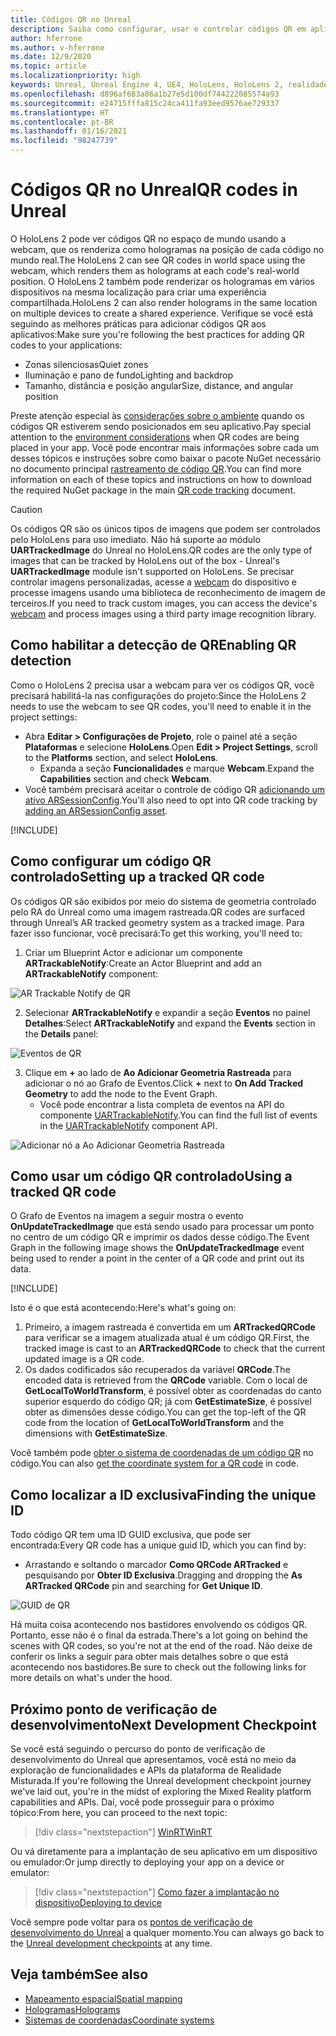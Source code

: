 ```yaml
---
title: Códigos QR no Unreal
description: Saiba como configurar, usar e controlar códigos QR em aplicativos de realidade misturada no Unreal.
author: hferrone
ms.author: v-hferrone
ms.date: 12/9/2020
ms.topic: article
ms.localizationpriority: high
keywords: Unreal, Unreal Engine 4, UE4, HoloLens, HoloLens 2, realidade misturada, desenvolvimento, recursos, documentação, guias, hologramas, códigos qr, headset de realidade misturada, headset do windows mixed reality, headset de realidade virtual
ms.openlocfilehash: d896af683a86a1b27e5d100df744222085574a93
ms.sourcegitcommit: e24715fffa815c24ca411fa93eed9576ae729337
ms.translationtype: HT
ms.contentlocale: pt-BR
ms.lasthandoff: 01/16/2021
ms.locfileid: "98247739"
---
```

# <a name="qr-codes-in-unreal"></a><span data-ttu-id="14b43-104">Códigos QR no Unreal</span><span class="sxs-lookup"><span data-stu-id="14b43-104">QR codes in Unreal</span></span>

<span data-ttu-id="14b43-105">O HoloLens 2 pode ver códigos QR no espaço de mundo usando a webcam, que os renderiza como hologramas na posição de cada código no mundo real.</span><span class="sxs-lookup"><span data-stu-id="14b43-105">The HoloLens 2 can see QR codes in world space using the webcam, which renders them as holograms at each code's real-world position.</span></span> <span data-ttu-id="14b43-106">O HoloLens 2 também pode renderizar os hologramas em vários dispositivos na mesma localização para criar uma experiência compartilhada.</span><span class="sxs-lookup"><span data-stu-id="14b43-106">HoloLens 2 can also render holograms in the same location on multiple devices to create a shared experience.</span></span> <span data-ttu-id="14b43-107">Verifique se você está seguindo as melhores práticas para adicionar códigos QR aos aplicativos:</span><span class="sxs-lookup"><span data-stu-id="14b43-107">Make sure you're following the best practices for adding QR codes to your applications:</span></span>

- <span data-ttu-id="14b43-108">Zonas silenciosas</span><span class="sxs-lookup"><span data-stu-id="14b43-108">Quiet zones</span></span>
- <span data-ttu-id="14b43-109">Iluminação e pano de fundo</span><span class="sxs-lookup"><span data-stu-id="14b43-109">Lighting and backdrop</span></span>
- <span data-ttu-id="14b43-110">Tamanho, distância e posição angular</span><span class="sxs-lookup"><span data-stu-id="14b43-110">Size, distance, and angular position</span></span>

<span data-ttu-id="14b43-111">Preste atenção especial às [considerações sobre o ambiente](../../environment-considerations-for-hololens.md) quando os códigos QR estiverem sendo posicionados em seu aplicativo.</span><span class="sxs-lookup"><span data-stu-id="14b43-111">Pay special attention to the [environment considerations](../../environment-considerations-for-hololens.md) when QR codes are being placed in your app.</span></span> <span data-ttu-id="14b43-112">Você pode encontrar mais informações sobre cada um desses tópicos e instruções sobre como baixar o pacote NuGet necessário no documento principal [rastreamento de código QR](../platform-capabilities-and-apis/qr-code-tracking.md).</span><span class="sxs-lookup"><span data-stu-id="14b43-112">You can find more information on each of these topics and instructions on how to download the required NuGet package in the main [QR code tracking](../platform-capabilities-and-apis/qr-code-tracking.md) document.</span></span>

> [!CAUTION]
> <span data-ttu-id="14b43-113">Os códigos QR são os únicos tipos de imagens que podem ser controlados pelo HoloLens para uso imediato. Não há suporte ao módulo **UARTrackedImage** do Unreal no HoloLens.</span><span class="sxs-lookup"><span data-stu-id="14b43-113">QR codes are the only type of images that can be tracked by HoloLens out of the box - Unreal's **UARTrackedImage** module isn't supported on HoloLens.</span></span> <span data-ttu-id="14b43-114">Se precisar controlar imagens personalizadas, acesse a [webcam](unreal-hololens-camera.md) do dispositivo e processe imagens usando uma biblioteca de reconhecimento de imagem de terceiros.</span><span class="sxs-lookup"><span data-stu-id="14b43-114">If you need to track custom images, you can access the device's [webcam](unreal-hololens-camera.md) and process images using a third party image recognition library.</span></span> 

## <a name="enabling-qr-detection"></a><span data-ttu-id="14b43-115">Como habilitar a detecção de QR</span><span class="sxs-lookup"><span data-stu-id="14b43-115">Enabling QR detection</span></span>

<span data-ttu-id="14b43-116">Como o HoloLens 2 precisa usar a webcam para ver os códigos QR, você precisará habilitá-la nas configurações do projeto:</span><span class="sxs-lookup"><span data-stu-id="14b43-116">Since the HoloLens 2 needs to use the webcam to see QR codes, you'll need to enable it in the project settings:</span></span>
- <span data-ttu-id="14b43-117">Abra **Editar > Configurações de Projeto**, role o painel até a seção **Plataformas** e selecione **HoloLens**.</span><span class="sxs-lookup"><span data-stu-id="14b43-117">Open **Edit > Project Settings**, scroll to the **Platforms** section, and select **HoloLens**.</span></span>
    + <span data-ttu-id="14b43-118">Expanda a seção **Funcionalidades** e marque **Webcam**.</span><span class="sxs-lookup"><span data-stu-id="14b43-118">Expand the **Capabilities** section and check **Webcam**.</span></span>  
- <span data-ttu-id="14b43-119">Você também precisará aceitar o controle de código QR [adicionando um ativo ARSessionConfig](https://docs.microsoft.com/windows/mixed-reality/unreal-uxt-ch3#adding-the-session-asset).</span><span class="sxs-lookup"><span data-stu-id="14b43-119">You'll also need to opt into QR code tracking by [adding an ARSessionConfig asset](https://docs.microsoft.com/windows/mixed-reality/unreal-uxt-ch3#adding-the-session-asset).</span></span>

[!INCLUDE[](includes/tabs-qr-codes-1.md)]

## <a name="setting-up-a-tracked-qr-code"></a><span data-ttu-id="14b43-120">Como configurar um código QR controlado</span><span class="sxs-lookup"><span data-stu-id="14b43-120">Setting up a tracked QR code</span></span>

<span data-ttu-id="14b43-121">Os códigos QR são exibidos por meio do sistema de geometria controlado pelo RA do Unreal como uma imagem rastreada.</span><span class="sxs-lookup"><span data-stu-id="14b43-121">QR codes are surfaced through Unreal’s AR tracked geometry system as a tracked image.</span></span> <span data-ttu-id="14b43-122">Para fazer isso funcionar, você precisará:</span><span class="sxs-lookup"><span data-stu-id="14b43-122">To get this working, you'll need to:</span></span>
1. <span data-ttu-id="14b43-123">Criar um Blueprint Actor e adicionar um componente **ARTrackableNotify**:</span><span class="sxs-lookup"><span data-stu-id="14b43-123">Create an Actor Blueprint and add an **ARTrackableNotify** component:</span></span>

![AR Trackable Notify de QR](images/unreal-spatialmapping-artrackablenotify.PNG)

2. <span data-ttu-id="14b43-125">Selecionar **ARTrackableNotify** e expandir a seção **Eventos** no painel **Detalhes**:</span><span class="sxs-lookup"><span data-stu-id="14b43-125">Select **ARTrackableNotify** and expand the **Events** section in the **Details** panel:</span></span>

![Eventos de QR](images/unreal-spatialmapping-events.PNG)

3. <span data-ttu-id="14b43-127">Clique em **+** ao lado de **Ao Adicionar Geometria Rastreada** para adicionar o nó ao Grafo de Eventos.</span><span class="sxs-lookup"><span data-stu-id="14b43-127">Click **+** next to **On Add Tracked Geometry** to add the node to the Event Graph.</span></span>
    - <span data-ttu-id="14b43-128">Você pode encontrar a lista completa de eventos na API do componente [UARTrackableNotify](https://docs.unrealengine.com/API/Runtime/AugmentedReality/UARTrackableNotifyComponent/index.html).</span><span class="sxs-lookup"><span data-stu-id="14b43-128">You can find the full list of events in the [UARTrackableNotify](https://docs.unrealengine.com/API/Runtime/AugmentedReality/UARTrackableNotifyComponent/index.html) component API.</span></span>

![Adicionar nó a Ao Adicionar Geometria Rastreada](images/unreal-qr-codes-tracked-geometry.png)

## <a name="using-a-tracked-qr-code"></a><span data-ttu-id="14b43-130">Como usar um código QR controlado</span><span class="sxs-lookup"><span data-stu-id="14b43-130">Using a tracked QR code</span></span>

<span data-ttu-id="14b43-131">O Grafo de Eventos na imagem a seguir mostra o evento **OnUpdateTrackedImage** que está sendo usado para processar um ponto no centro de um código QR e imprimir os dados desse código.</span><span class="sxs-lookup"><span data-stu-id="14b43-131">The Event Graph in the following image shows the **OnUpdateTrackedImage** event being used to render a point in the center of a QR code and print out its data.</span></span>

[!INCLUDE[](includes/tabs-qr-codes-2.md)]

<span data-ttu-id="14b43-132">Isto é o que está acontecendo:</span><span class="sxs-lookup"><span data-stu-id="14b43-132">Here's what's going on:</span></span>
1. <span data-ttu-id="14b43-133">Primeiro, a imagem rastreada é convertida em um **ARTrackedQRCode** para verificar se a imagem atualizada atual é um código QR.</span><span class="sxs-lookup"><span data-stu-id="14b43-133">First, the tracked image is cast to an **ARTrackedQRCode** to check that the current updated image is a QR code.</span></span>  
2. <span data-ttu-id="14b43-134">Os dados codificados são recuperados da variável **QRCode**.</span><span class="sxs-lookup"><span data-stu-id="14b43-134">The encoded data is retrieved from the **QRCode** variable.</span></span> <span data-ttu-id="14b43-135">Com o local de **GetLocalToWorldTransform**, é possível obter as coordenadas do canto superior esquerdo do código QR; já com **GetEstimateSize**, é possível obter as dimensões desse código.</span><span class="sxs-lookup"><span data-stu-id="14b43-135">You can get the top-left of the QR code from the location of **GetLocalToWorldTransform** and the dimensions with **GetEstimateSize**.</span></span>

<span data-ttu-id="14b43-136">Você também pode [obter o sistema de coordenadas de um código QR](https://docs.microsoft.com/windows/mixed-reality/qr-code-tracking#getting-the-coordinate-system-for-a-qr-code) no código.</span><span class="sxs-lookup"><span data-stu-id="14b43-136">You can also [get the coordinate system for a QR code](https://docs.microsoft.com/windows/mixed-reality/qr-code-tracking#getting-the-coordinate-system-for-a-qr-code) in code.</span></span>

## <a name="finding-the-unique-id"></a><span data-ttu-id="14b43-137">Como localizar a ID exclusiva</span><span class="sxs-lookup"><span data-stu-id="14b43-137">Finding the unique ID</span></span>

<span data-ttu-id="14b43-138">Todo código QR tem uma ID GUID exclusiva, que pode ser encontrada:</span><span class="sxs-lookup"><span data-stu-id="14b43-138">Every QR code has a unique guid ID, which you can find by:</span></span>
- <span data-ttu-id="14b43-139">Arrastando e soltando o marcador **Como QRCode ARTracked** e pesquisando por **Obter ID Exclusiva**.</span><span class="sxs-lookup"><span data-stu-id="14b43-139">Dragging and dropping the **As ARTracked QRCode**  pin and searching for **Get Unique ID**.</span></span>

![GUID de QR](images/unreal-qr-guid.PNG)

<span data-ttu-id="14b43-141">Há muita coisa acontecendo nos bastidores envolvendo os códigos QR. Portanto, esse não é o final da estrada.</span><span class="sxs-lookup"><span data-stu-id="14b43-141">There's a lot going on behind the scenes with QR codes, so you're not at the end of the road.</span></span> <span data-ttu-id="14b43-142">Não deixe de conferir os links a seguir para obter mais detalhes sobre o que está acontecendo nos bastidores.</span><span class="sxs-lookup"><span data-stu-id="14b43-142">Be sure to check out the following links for more details on what's under the hood.</span></span>

## <a name="next-development-checkpoint"></a><span data-ttu-id="14b43-143">Próximo ponto de verificação de desenvolvimento</span><span class="sxs-lookup"><span data-stu-id="14b43-143">Next Development Checkpoint</span></span>

<span data-ttu-id="14b43-144">Se você está seguindo o percurso do ponto de verificação de desenvolvimento do Unreal que apresentamos, você está no meio da exploração de funcionalidades e APIs da plataforma de Realidade Misturada.</span><span class="sxs-lookup"><span data-stu-id="14b43-144">If you're following the Unreal development checkpoint journey we've laid out, you're in the midst of exploring the Mixed Reality platform capabilities and APIs.</span></span> <span data-ttu-id="14b43-145">Daí, você pode prosseguir para o próximo tópico:</span><span class="sxs-lookup"><span data-stu-id="14b43-145">From here, you can proceed to the next topic:</span></span>

> [!div class="nextstepaction"]
> [<span data-ttu-id="14b43-146">WinRT</span><span class="sxs-lookup"><span data-stu-id="14b43-146">WinRT</span></span>](unreal-winRT.md)

<span data-ttu-id="14b43-147">Ou vá diretamente para a implantação de seu aplicativo em um dispositivo ou emulador:</span><span class="sxs-lookup"><span data-stu-id="14b43-147">Or jump directly to deploying your app on a device or emulator:</span></span>

> [!div class="nextstepaction"]
> [<span data-ttu-id="14b43-148">Como fazer a implantação no dispositivo</span><span class="sxs-lookup"><span data-stu-id="14b43-148">Deploying to device</span></span>](unreal-deploying.md)

<span data-ttu-id="14b43-149">Você sempre pode voltar para os [pontos de verificação de desenvolvimento do Unreal](unreal-development-overview.md#3-advanced-features) a qualquer momento.</span><span class="sxs-lookup"><span data-stu-id="14b43-149">You can always go back to the [Unreal development checkpoints](unreal-development-overview.md#3-advanced-features) at any time.</span></span>

## <a name="see-also"></a><span data-ttu-id="14b43-150">Veja também</span><span class="sxs-lookup"><span data-stu-id="14b43-150">See also</span></span>
* [<span data-ttu-id="14b43-151">Mapeamento espacial</span><span class="sxs-lookup"><span data-stu-id="14b43-151">Spatial mapping</span></span>](../../design/spatial-mapping.md)
* [<span data-ttu-id="14b43-152">Hologramas</span><span class="sxs-lookup"><span data-stu-id="14b43-152">Holograms</span></span>](../../discover/hologram.md)
* [<span data-ttu-id="14b43-153">Sistemas de coordenadas</span><span class="sxs-lookup"><span data-stu-id="14b43-153">Coordinate systems</span></span>](../../design/coordinate-systems.md)
